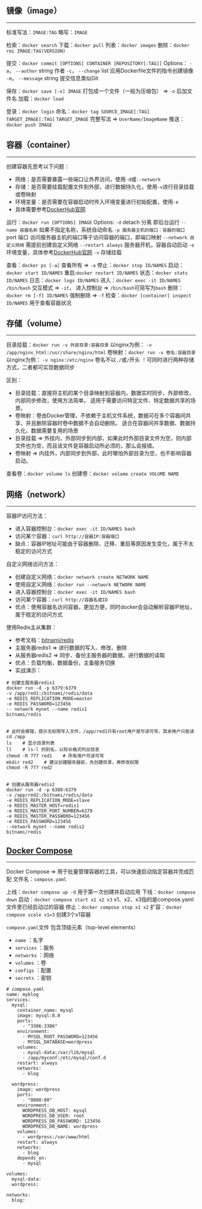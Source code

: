 ## 镜像（image）
---
标准写法：`IMAGE:TAG` 略写：`IMAGE`

检索：`docker search`
下载：`docker pull`
列表：`docker images`
删除：`docker rmi IMAGE:TAG(VERSION)`

提交：`docker commit [OPTIONS] CONTAINER [REPOSITORY[:TAG]]`
  Options：
      `-a`， `--author` string 作者
      `-c`， `--change` list 应用Dockerfile文件的指令创建镜像
      `-m`， `--message` string 提交信息类似Git

保存：`docker save [-o] IMAGE` 打包成一个文件（一般为压缩包） => `-o` 后加文件名
加载：`docker load`

登录：`docker login`
命名：`docker tag SOURCE_IMAGE[:TAG] TARGET_IMAGE[:TAG]` `TARGET_IMAGE` 完整写法 => `UserName/ImageName`
推送：`docker push IMAGE`


## 容器（container）
---
创建容器先思考以下问题：
- 网络：是否需要暴露一些端口让外界访问，使用`-d`或`--network`
- 存储：是否需要挂载配置文件到外部，进行数据持久化，使用`-v`进行目录挂载或卷映射
- 环境变量：是否需要在容器启动时传入环境变量进行初始配置，使用`-e`
- 具体需要参考[DockerHub官网](https://hub.docker.com/)



运行：`docker run [OPTIONS] IMAGE`
  Options:
    `-d` detach 分离 即后台运行
    `--name 容器名称` 如果不指定名称，系统自动命名
    `-p 服务器主机的端口：容器的端口` port 端口 访问服务器主机的端口等于访问容器的端口，即端口映射
    `--network 自定义网络` 需提前创建自定义网络
    `--restart always` 服务器开机，容器自动启动
    `-e` 环境变量，具体参考[DockerHub官网](https://hub.docker.com/)
    `-v` 存储挂载
    
查看：`docker ps [-a]` 查看所有 => `-a`
停止：`docker stop ID/NAMES`
启动：`docker start ID/NAMES`
重启:`docker restart ID/NAMES`
状态：`docker stats ID/NAMES`
日志：`docker logs ID/NAMES`
进入：`docker exec -it ID/NAMES /bin/bash` 交互模式 => `-it`， 进入控制台 => `/bin/bash`可简写为`bash`
删除：`docker rm [-f] ID/NAMES` 强制删除 => `-f`
检查：`docker [container] inspect ID/NAMES` 用于查看容器状况 


## 存储（volume）
---
目录挂载：`docker run -v 外部目录:容器目录` 以nginx为例： `-v /app/nginx_html:/usr/share/nginx/html`
卷映射：`docker run -v 卷名:容器目录` 以nginx为例： `-v nginx:/etc/nginx` 卷名不以`./`或`/`开头
！可同时进行两种存储方式，二者都可实现数据同步

区别：
- 目录挂载：直接将主机的某个目录映射到容器内，数据实时同步，外部修改，内部同步修改，使用方法简单。
  适用于需要访问特定文件、特定数据共享的场景。
- 卷映射：卷由Docker管理，不依赖于主机文件系统，数据可在多个容器间共享，并且删除容器时卷中数据不会自动删除。
  适合在容器间共享数据、数据持久化、数据需要复用的场景
- 目录挂载 => 外挂内，外部同步到内部，如果此时外部目录文件为空，则内部文件也为空，而且该文件是容器启动所必须的，那么会报错。
- 卷映射 => 内挂外，内部同步到外部，此时哪怕外部目录为空，也不影响容器启动。

查看卷：`docker volume ls`
创建卷：`docker volume create VOLUME NAME`


## 网络（network）
---
容器IP访问方法：
- 进入容器控制台：`docker exec -it ID/NAMES bash` 
- 访问某个容器：`curl http://容器IP:容器端口`
- 缺点：容器IP地址可能由于容器删除、迁移、重启等原因发生变化，属于不太稳定的访问方式

自定义网络访问方法：
- 创建自定义网络：`docker network create NETWORK NAME` 
- 使用自定义网络：`docker run --network NETWORK NAME`
- 进入容器控制台：`docker exec -it ID/NAMES bash`
- 访问某个容器：`curl http://容器名或ID` 
- 优点：使用容器名访问容器，更加方便，同时docker会自动解析容器IP地址，属于稳定的访问方式

使用Redis主从集群：
- 参考文档：[bitnami/redis](https://hub.docker.com/r/bitnami/redis)
- 主服务器redis1 => 进行数据的写入、修改、删除
- 从服务器redis2 => 同步、备份主服务器的数据，进行数据的读取
- 优点：负载均衡，数据备份，主备服务切换
- 实战演示：
```
# 创建主服务器redis1
docker run -d -p 6379:6379 
-v /app/red1:/bitnami/redis/data 
-e REDIS_REPLICATION_MODE=master 
-e REDIS_PASSWORD=123456 
-- network mynet --name redis1 
bitnami/redis


# 此时会报错，提示无权限写入文件，/app/red1只有root用户是可读可写，其余用户只能读
cd /app
ls    # 显示目录列表
ll    # ls-l 的别名，以较长格式列出信息
chmod -R 777 red1    # 所有用户可读可写
mkdir red2    # 建议创建服务器前，先创建目录，再修改权限
chmod -R 777 red2


# 创建从服务器redis2
docker run -d -p 6380:6379 
-v /app/red2:/bitnami/redis/data 
-e REDIS_REPLICATION_MODE=slave 
-e REDIS_MASTER_HOST=redis1 
-e REDIS_MASTER_PORT_NUMBER=6379 
-e REDIS_MASTER_PASSWORD=123456 
-e REDIS_PASSWORD=123456 
--network mynet --name redis2 
bitnami/redis
```


## [Docker Compose](https://docs.docker.com/reference/compose-file/)
---
Docker Compose => 用于批量管理容器的工具，可以快速启动指定容器并完成匹配
文件名：`compose.yaml`

上线：`docker compose up -d` 用于第一次创建并启动应用
下线：`docker compose down`
启动：`docker compose start x1 x2 x3` x1、x2、x3指的是compose.yaml文件里已经启动过的容器
停止：`docker compose stop x1 x2` 
扩容：`docker compose scale x1=3` 创建3个x1容器

`compose.yaml`文件
包含顶级元素（top-level elements）
- `name` ：名字
- `services` ：服务
- `networks` ：网络
- `volumes` ：卷
- `configs` ：配置
- `secrets` ：密钥
```
# compose.yaml
name: myblog
services:
  mysql:
    container_name: mysql
    image: mysql:8.0
    ports:
      - "3306:3306"
    environment:
      - MYSQL_ROOT_PASSWORD=123456
      - MYSQL_DATABASE=wordpress
    volumes:
      - mysql-data:/var/lib/mysql
      - /app/myconf:/etc/mysql/conf.d
    restart: always
    networks:
      - blog

  wordpress:
    image: wordpress
    ports:
      - "8080:80"
    environment:
      WORDPRESS_DB_HOST: mysql
      WORDPRESS_DB_USER: root
      WORDPRESS_DB_PASSWORD: 123456
      WORDPRESS_DB_NAME: wordpress
    volumes:
      - wordpress:/var/www/html
    restart: always
    networks:
      - blog
    depends_on:
      - mysql

volumes:
  mysql-data:
  wordpress:

networks:
  blog:
```